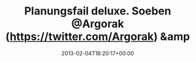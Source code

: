 ---
retweeted: false
source: <a href="http://erased3772509.com" rel="nofollow">erased3772509</a>
entities:
  hashtags: []
  symbols: []
  user_mentions:
  - name: Florian Gilcher (@skade@hachyderm.io)
    screen_name: Argorak
    indices:
    - '28'
    - '36'
    id_str: '27227212'
    id: '27227212'
  urls: []
display_text_range:
- '0'
- '84'
favorite_count: '0'
id_str: '298496213211299843'
truncated: false
retweet_count: '1'
id: '298496213211299843'
created_at: Mon Feb 04 18:20:17 +0000 2013
favorited: false
full_text: Planungsfail deluxe. Soeben [@Argorak](https://twitter.com/Argorak) &amp;
  [@gkarekinian](https://twitter.com/gkarekinian) im Friedrichshain vergessen.
lang: de
tags:
- pesos/twitter
date: '2013-02-04T18:20:17+00:00'
src: https://twitter.com/bascht/status/298496213211299843
original_url: https://twitter.com/bascht/status/298496213211299843
type: twitter_tweet
text: Planungsfail deluxe. Soeben [@Argorak](https://twitter.com/Argorak) &amp; [@gkarekinian](https://twitter.com/gkarekinian)
  im Friedrichshain vergessen.
title: Planungsfail deluxe. Soeben @Argorak (https://twitter.com/Argorak) &amp

---